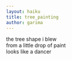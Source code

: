 ```yaml
---
layout: haiku
title: tree_painting
author: garima
---
```


the tree shape i blew<br>
from a little drop of paint<br>
looks like a dancer<br>

